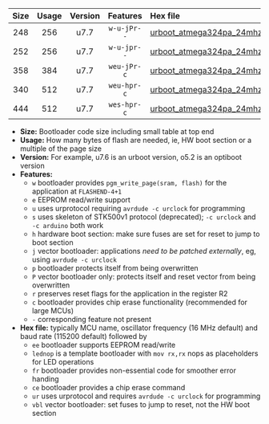 |Size|Usage|Version|Features|Hex file|
|:-:|:-:|:-:|:-:|:--|
|248|256|u7.7|`w-u-jPr--`|[urboot_atmega324pa_24mhz_230400bps_lednop_ur_vbl.hex](https://raw.githubusercontent.com/stefanrueger/urboot.hex/main/mcus/atmega324pa/fcpu_24mhz/230400_bps/urboot_atmega324pa_24mhz_230400bps_lednop_ur_vbl.hex)|
|252|256|u7.7|`w-u-jpr--`|[urboot_atmega324pa_24mhz_230400bps_lednop_fr_ur_vbl.hex](https://raw.githubusercontent.com/stefanrueger/urboot.hex/main/mcus/atmega324pa/fcpu_24mhz/230400_bps/urboot_atmega324pa_24mhz_230400bps_lednop_fr_ur_vbl.hex)|
|358|384|u7.7|`weu-jPr-c`|[urboot_atmega324pa_24mhz_230400bps_ee_lednop_fr_ce_ur_vbl.hex](https://raw.githubusercontent.com/stefanrueger/urboot.hex/main/mcus/atmega324pa/fcpu_24mhz/230400_bps/urboot_atmega324pa_24mhz_230400bps_ee_lednop_fr_ce_ur_vbl.hex)|
|340|512|u7.7|`weu-hpr-c`|[urboot_atmega324pa_24mhz_230400bps_ee_lednop_fr_ce_ur.hex](https://raw.githubusercontent.com/stefanrueger/urboot.hex/main/mcus/atmega324pa/fcpu_24mhz/230400_bps/urboot_atmega324pa_24mhz_230400bps_ee_lednop_fr_ce_ur.hex)|
|444|512|u7.7|`wes-hpr-c`|[urboot_atmega324pa_24mhz_230400bps_ee_lednop_fr_ce.hex](https://raw.githubusercontent.com/stefanrueger/urboot.hex/main/mcus/atmega324pa/fcpu_24mhz/230400_bps/urboot_atmega324pa_24mhz_230400bps_ee_lednop_fr_ce.hex)|

- **Size:** Bootloader code size including small table at top end
- **Usage:** How many bytes of flash are needed, ie, HW boot section or a multiple of the page size
- **Version:** For example, u7.6 is an urboot version, o5.2 is an optiboot version
- **Features:**
  + `w` bootloader provides `pgm_write_page(sram, flash)` for the application at `FLASHEND-4+1`
  + `e` EEPROM read/write support
  + `u` uses urprotocol requiring `avrdude -c urclock` for programming
  + `s` uses skeleton of STK500v1 protocol (deprecated); `-c urclock` and `-c arduino` both work
  + `h` hardware boot section: make sure fuses are set for reset to jump to boot section
  + `j` vector bootloader: applications *need to be patched externally*, eg, using `avrdude -c urclock`
  + `p` bootloader protects itself from being overwritten
  + `P` vector bootloader only: protects itself and reset vector from being overwritten
  + `r` preserves reset flags for the application in the register R2
  + `c` bootloader provides chip erase functionality (recommended for large MCUs)
  + `-` corresponding feature not present
- **Hex file:** typically MCU name, oscillator frequency (16 MHz default) and baud rate (115200 default) followed by
  + `ee` bootloader supports EEPROM read/write
  + `lednop` is a template bootloader with `mov rx,rx` nops as placeholders for LED operations
  + `fr` bootloader provides non-essential code for smoother error handing
  + `ce` bootloader provides a chip erase command
  + `ur` uses urprotocol and requires `avrdude -c urclock` for programming
  + `vbl` vector bootloader: set fuses to jump to reset, not the HW boot section
